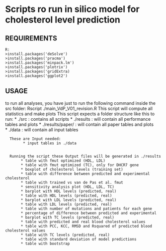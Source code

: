 # Scripts ro run in silico model for cholesterol level prediction 
 

## REQUIREMENTS
```
R:
>install.packages('deSolve')
>install.packages('pracma')
>install.packages('minpack.lm')
>install.packages('plotrix')
>install.packages('gridExtra)
>install.packages('ggplot2')
```


## USAGE

to run all analyses, you have just to run the following command inside the src folder: Rscript ./main_VdP_V01_revision.R
      This script will compute all statistics and make plots
      This script expects a folder structure like this to run:
            * ./src : contains all scripts
            * ./results : will contain all performance tables and plots
            * ./results/paper/ : will contain all paper tables and plots    
            * ./data : will contain all input tables 
      
      These are Input needed:
            * input tables in ./data


      Running the script these Output files will be generated in ./results
           * table with fmut optimized (HDL, LDL)
           * table with fmut optimized (TC), only for DHCR7 gene
           * boxplot of cholesterol levels (training set)
           * table with difference between predicted and experimental cholesterol
           * table with trained vs van de Pas et al. fmut
           * sensitivity analysis plot (HDL, LDL, TC)
           * barplot with HDL levels (predicted, real)
           * table with HDL levels (predicted, real)
           * barplot with LDL levels (predicted, real)
           * table with LDL levels (predicted, real)
           * table with number of mutations and patients for each gene
           * percentage of difference between predicted and experimental
           * barplot with TC levels (predicted, real)
           * table with predicted and real blood cholesterol values
           * table with PCC, KCC, RMSD and Rsquared of predicted blood cholesterol values
           * table with TC levels (predicted, real)
           * table with standard deviation of model predictions
           * table with bootstrap




